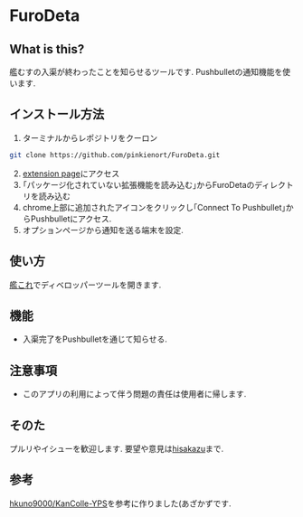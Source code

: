 FuroDeta
========

## What is this?
艦むすの入渠が終わったことを知らせるツールです.
Pushbulletの通知機能を使います.

## インストール方法
1. ターミナルからレポジトリをクーロン
```sh
git clone https://github.com/pinkienort/FuroDeta.git
```
2. [extension page](chrome://extensions/)にアクセス
3. ｢パッケージ化されていない拡張機能を読み込む｣からFuroDetaのディレクトリを読み込む
4. chrome上部に追加されたアイコンをクリックし｢Connect To Pushbullet｣からPushbulletにアクセス.
5. オプションページから通知を送る端末を設定.

## 使い方
[艦これ](http://www.dmm.com/netgame/social/-/gadgets/=/app_id=854854/)でディベロッパーツールを開きます.

## 機能
- 入渠完了をPushbulletを通じて知らせる.

## 注意事項
- このアプリの利用によって伴う問題の責任は使用者に帰します.

## そのた
プルリやイシューを歓迎します.
要望や意見は[hisakazu](https://twitter.com/cantabile_hisa)まで.

## 参考
[hkuno9000/KanColle-YPS](https://github.com/hkuno9000/KanColle-YPS)を参考に作りました(あざかずです.
